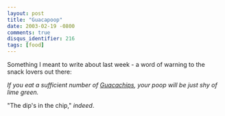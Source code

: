 ```yaml
---
layout: post
title: "Guacapoop"
date: 2003-02-19 -0800
comments: true
disqus_identifier: 216
tags: [food]
---
```

Something I meant to write about last week - a word of warning to the
snack lovers out there:

 *If you eat a sufficient number of
[Guacachips](http://www.costplus.com/costplus/showindpublicproduct?cat=wine&productid=1203),
your poop will be just shy of lime green.*

 "The dip's in the chip," *indeed*.
